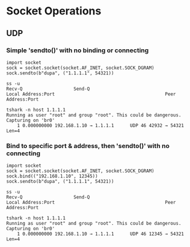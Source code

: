# Socket Operations

## UDP

### Simple 'sendto()' with no binding or connecting
```
import socket
sock = socket.socket(socket.AF_INET, socket.SOCK_DGRAM)
sock.sendto(b"dupa", ("1.1.1.1", 54321))
```
```
ss -u
Recv-Q                   Send-Q                                       Local Address:Port                                         Peer Address:Port
```
```
tshark -n host 1.1.1.1
Running as user "root" and group "root". This could be dangerous.
Capturing on 'br0'
    1 0.000000000 192.168.1.10 → 1.1.1.1      UDP 46 42932 → 54321 Len=4
```

### Bind to specific port & address, then 'sendto()' with no connecting
```
import socket
sock = socket.socket(socket.AF_INET, socket.SOCK_DGRAM)
sock.bind(("192.168.1.10", 12345))
sock.sendto(b"dupa", ("1.1.1.1", 54321))
```
```
ss -u
Recv-Q                   Send-Q                                       Local Address:Port                                         Peer Address:Port
```
```
tshark -n host 1.1.1.1
Running as user "root" and group "root". This could be dangerous.
Capturing on 'br0'
    1 0.000000000 192.168.1.10 → 1.1.1.1      UDP 46 12345 → 54321 Len=4
```
